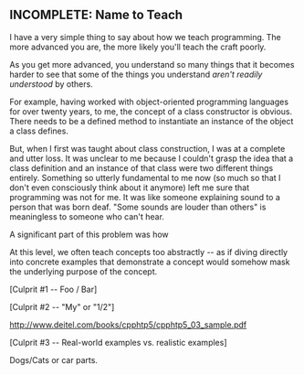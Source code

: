 ## INCOMPLETE: Name to Teach

I have a very simple thing to say about how we teach programming. The more advanced you are, the more likely you'll teach the craft poorly.

As you get more advanced, you understand so many things that it becomes harder to see that some of the things you understand _aren't readily understood_ by others. 

For example, having worked with object-oriented programming languages for over twenty years, to me, the concept of a class constructor is obvious. There needs to be a defined method to instantiate an instance of the object a class defines. 

But, when I first was taught about class construction, I was at a complete and utter loss. It was unclear to me because I couldn't grasp the idea that a class definition and an instance of that class were two different things entirely. Something so utterly fundamental to me now (so much so that I don't even consciously think about it anymore) left me sure that programming was not for me. It was like someone explaining sound to a person that was born deaf. "Some sounds are louder than others" is meaningless to someone who can't hear.

A significant part of this problem was how 

At this level, we often teach concepts too abstractly -- as if diving directly into concrete examples that demonstrate a concept would somehow mask the underlying purpose of the concept.

[Culprit #1 -- Foo / Bar]

[Culprit #2 -- "My" or "1/2"]

http://www.deitel.com/books/cpphtp5/cpphtp5_03_sample.pdf

[Culprit #3 -- Real-world examples vs. realistic examples] 

Dogs/Cats or car parts.
